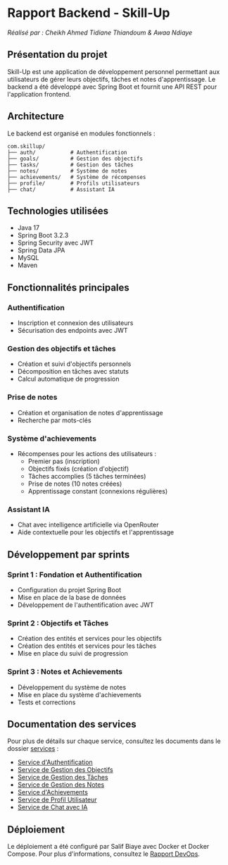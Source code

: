# Rapport Backend - Skill-Up

*Réalisé par : Cheikh Ahmed Tidiane Thiandoum & Awaa Ndiaye*

## Présentation du projet

Skill-Up est une application de développement personnel permettant aux utilisateurs de gérer leurs objectifs, tâches et notes d'apprentissage. Le backend a été développé avec Spring Boot et fournit une API REST pour l'application frontend.

## Architecture

Le backend est organisé en modules fonctionnels :

```
com.skillup/
├── auth/           # Authentification
├── goals/          # Gestion des objectifs
├── tasks/          # Gestion des tâches
├── notes/          # Système de notes
├── achievements/   # Système de récompenses
├── profile/        # Profils utilisateurs
├── chat/           # Assistant IA
```

## Technologies utilisées

- Java 17
- Spring Boot 3.2.3
- Spring Security avec JWT
- Spring Data JPA
- MySQL
- Maven

## Fonctionnalités principales

### Authentification
- Inscription et connexion des utilisateurs
- Sécurisation des endpoints avec JWT

### Gestion des objectifs et tâches
- Création et suivi d'objectifs personnels
- Décomposition en tâches avec statuts
- Calcul automatique de progression

### Prise de notes
- Création et organisation de notes d'apprentissage
- Recherche par mots-clés

### Système d'achievements
- Récompenses pour les actions des utilisateurs :
  - Premier pas (inscription)
  - Objectifs fixés (création d'objectif)
  - Tâches accomplies (5 tâches terminées)
  - Prise de notes (10 notes créées)
  - Apprentissage constant (connexions régulières)

### Assistant IA
- Chat avec intelligence artificielle via OpenRouter
- Aide contextuelle pour les objectifs et l'apprentissage

## Développement par sprints

### Sprint 1 : Fondation et Authentification
- Configuration du projet Spring Boot
- Mise en place de la base de données
- Développement de l'authentification avec JWT

### Sprint 2 : Objectifs et Tâches
- Création des entités et services pour les objectifs
- Création des entités et services pour les tâches
- Mise en place du suivi de progression

### Sprint 3 : Notes et Achievements
- Développement du système de notes
- Mise en place du système d'achievements
- Tests et corrections

## Documentation des services

Pour plus de détails sur chaque service, consultez les documents dans le dossier [services](services/) :

- [Service d'Authentification](services/service_authentification.md)
- [Service de Gestion des Objectifs](services/service_objectifs.md)
- [Service de Gestion des Tâches](services/service_taches.md)
- [Service de Gestion des Notes](services/service_notes.md)
- [Service d'Achievements](services/service_achievements.md)
- [Service de Profil Utilisateur](services/service_profil.md)
- [Service de Chat avec IA](services/service_chat.md)

## Déploiement

Le déploiement a été configuré par Salif Biaye avec Docker et Docker Compose. Pour plus d'informations, consultez le [Rapport DevOps](rapport_devops.md).

